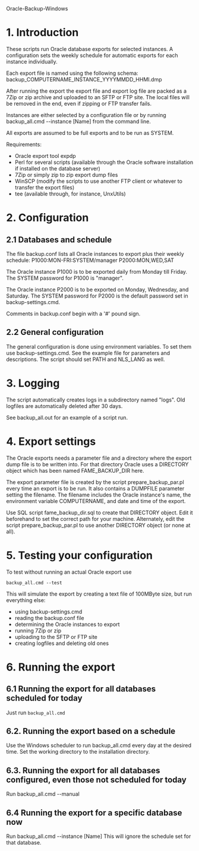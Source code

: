 Oracle-Backup-Windows

# 1. Introduction

These scripts run Oracle database exports for selected instances.
A configuration sets the weekly schedule for automatic exports
for each instance individually.

Each export file is named using the following schema:
    backup_COMPUTERNAME_INSTANCE_YYYYMMDD_HHMI.dmp

After running the export the export file and export log file are
packed as a 7Zip or zip archive and uploaded to an SFTP or FTP site.
The local files will be removed in the end, even if zipping or FTP transfer fails.

Instances are either selected by a configuration file or by running 
    backup_all.cmd --instance [Name]
from the command line.

All exports are assumed to be full exports and to be run as SYSTEM.

Requirements:
- Oracle export tool expdp
- Perl for several scripts (available through the Oracle software installation if installed on the database server)
- 7Zip or simply zip to zip export dump files
- WinSCP (modify the scripts to use another FTP client or whatever to transfer the export files)
- tee (available through, for instance, UnxUtils)

# 2. Configuration

## 2.1 Databases and schedule

The file backup.conf lists all Oracle instances to export plus their weekly schedule:
    P1000:MON-FRI:SYSTEM/manager
    P2000:MON,WED,SAT

The Oracle instance P1000 is to be exported daily from Monday till Friday.
The SYSTEM password for P1000 is "manager".

The Oracle instance P2000 is to be exported on Monday, Wednesday, and Saturday.
The SYSTEM password for P2000 is the default password set in backup-settings.cmd.

Comments in backup.conf begin with a '#' pound sign.

## 2.2 General configuration

The general configuration is done using environment variables.
To set them use backup-settings.cmd.
See the example file for parameters and descriptions.
The script should set PATH and NLS_LANG as well.

# 3. Logging

The script automatically creates logs in a subdirectory named "logs".
Old logfiles are automatically deleted after 30 days.

See backup_all.out for an example of a script run.

# 4. Export settings

The Oracle exports needs a parameter file and a directory where the export dump file
is to be written into. For that directory Oracle uses a DIRECTORY object
which has been named FAME_BACKUP_DIR here.

The export parameter file is created by the script prepare_backup_par.pl every time
an export is to be run. It also contains a DUMPFILE parameter setting the filename.
The filename includes the Oracle instance's name, the environment variable COMPUTERNAME, 
and date and time of the export.

Use SQL script fame_backup_dir.sql to create that DIRECTORY object.
Edit it beforehand to set the correct path for your machine.
Alternately, edit the script prepare_backup_par.pl to use another DIRECTORY object
(or none at all).


# 5. Testing your configuration

To test without running an actual Oracle export use

    backup_all.cmd --test

This will simulate the export by creating a text file of 100MByte size,
but run everything else: 
- using backup-settings.cmd
- reading the backup.conf file
- determining the Oracle instances to export
- running 7Zip or zip
- uploading to the SFTP or FTP site
- creating logfiles and deleting old ones

# 6. Running the export

## 6.1 Running the export for all databases scheduled for today
Just run
`backup_all.cmd`

## 6.2. Running the export based on a schedule
Use the Windows scheduler to run backup_all.cmd every day at the desired time.
Set the working directory to the installation directory.

## 6.3. Running the export for all databases configured, even those not scheduled for today
Run
    backup_all.cmd --manual

## 6.4 Running the export for a specific database now
Run
    backup_all.cmd --instance [Name]
This will ignore the schedule set for that database.

